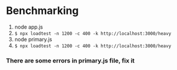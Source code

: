 # Benchmarking

1. node app.js
2. ```$ npx loadtest -n 1200 -c 400 -k http://localhost:3000/heavy```
3. node primary.js
4. ```$ npx loadtest -n 1200 -c 400 -k http://localhost:3000/heavy```

### There are some errors in primary.js file, fix it